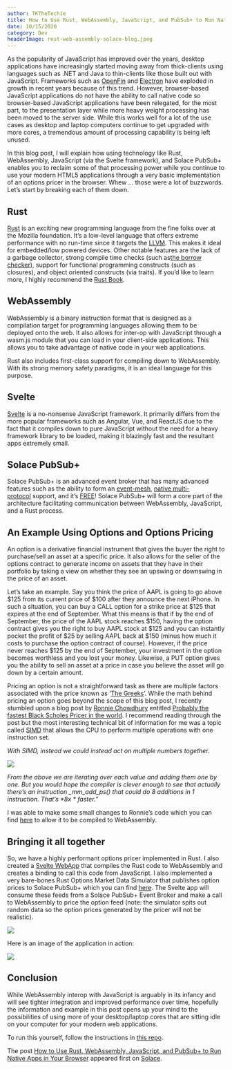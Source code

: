 ```yaml
---
author: TKTheTechie
title: How to Use Rust, WebAssembly, JavaScript, and PubSub+ to Run Native Apps in Your Browser
date: 10/15/2020
category: Dev
headerImage: rest-web-assembly-solace-blog.jpeg
---
```



As the popularity of JavaScript has improved over the years, desktop applications have increasingly started moving away from thick-clients using languages such as .NET and Java to thin-clients like those built out with JavaScript. Frameworks such as [OpenFin](http://www.openfin.co/) and [Electron](https://www.electronjs.org/) have exploded in growth in recent years because of this trend. However, browser-based JavaScript applications do not have the ability to call native code so browser-based JavaScript applications have been relegated, for the most part, to the presentation layer while more heavy weight processing has been moved to the server side. While this works well for a lot of the use cases as desktop and laptop computers continue to get upgraded with more cores, a tremendous amount of processing capability is being left unused.

In this blog post, I will explain how using technology like Rust, WebAssembly, JavaScript (via the Svelte framework), and Solace PubSub+ enables you to reclaim some of that processing power while you continue to use your modern HTML5 applications through a very basic implementation of an options pricer in the browser. Whew … those were a lot of buzzwords. Let’s start by breaking each of them down.


## Rust
[Rust](https://www.rust-lang.org/) is an exciting new programming language from the fine folks over at the Mozilla foundation. It’s a low-level language that offers extreme performance with no run-time since it targets the [LLVM](https://llvm.org/). This makes it ideal for embedded/low powered devices. Other notable features are the lack of a garbage collector, strong compile time checks (such as[the borrow checker](https://doc.rust-lang.org/1.8.0/book/references-and-borrowing.html)), support for functional programming constructs (such as closures), and object oriented constructs (via traits). If you’d like to learn more, I highly recommend the [Rust Book](https://doc.rust-lang.org/book/title-page.html).

## WebAssembly

WebAssembly is a binary instruction format that is designed as a compilation target for programming languages allowing them to be deployed onto the web. It also allows for inter-op with JavaScript through a wasm.js module that you can load in your client-side applications. This allows you to take advantage of native code in your web applications.  
[](https://solace.com/wp-content/uploads/2020/10/running-native-code-2.png)

Rust also includes first-class support for compiling down to WebAssembly. With its strong memory safety paradigms, it is an ideal language for this purpose.



## Svelte

[Svelte](https://svelte.dev/) is a no-nonsense JavaScript framework. It primarily differs from the more popular frameworks such as Angular, Vue, and ReactJS due to the fact that it compiles down to pure JavaScript without the need for a heavy framework library to be loaded, making it blazingly fast and the resultant apps extremely small.

## Solace PubSub+

Solace PubSub+ is an advanced event broker that has many advanced features such as the ability to form an [event-mesh](https://solace.com/what-is-an-event-mesh/), [native multi-protocol](https://cdn.solace.com/wp-content/uploads/2019/09/event-broker-diagram-new.jpg) support, and it’s [FREE](https://solace.com/try-it-now/)! Solace PubSub+ will form a core part of the architecture facilitating communication between WebAssembly, JavaScript, and a Rust process.

## An Example Using Options and Options Pricing

An option is a derivative financial instrument that gives the buyer the right to purchase/sell an asset at a specific price. It also allows for the seller of the options contract to generate income on assets that they have in their portfolio by taking a view on whether they see an upswing or downswing in the price of an asset.

Let’s take an example. Say you think the price of AAPL is going to go above $125 from its current price of $100 after they announce the next iPhone. In such a situation, you can buy a CALL option for a strike price at $125 that expires at the end of September. What this means is that if by the end of September, the price of the AAPL stock reaches $150, having the option contract gives you the right to buy AAPL stock at $125 and you can instantly pocket the profit of $25 by selling AAPL back at $150 (minus how much it costs to purchase the option contract of course). However, if the price never reaches $125 by the end of September, your investment in the option becomes worthless and you lost your money. Likewise, a PUT option gives you the ability to sell an asset at a price in case you believe the asset will go down by a certain amount.

Pricing an option is not a straightforward task as there are multiple factors associated with the price known as ‘[The Greeks](https://en.wikipedia.org/wiki/Greeks_(finance))’. While the math behind pricing an option goes beyond the scope of this blog post, I recently stumbled upon a blog post by [Ronnie Chowdhury](https://www.linkedin.com/in/ronnie-chowdhury/) entitled [Probably the fastest Black Scholes Pricer in the world](https://medium.com/@mushfaqueronniechowdhury/probably-the-fastest-black-scholes-pricer-in-world-34103e97f7eb). I recommend reading through the post but the most interesting technical bit of information for me was a topic called [SIMD](https://en.wikipedia.org/wiki/SIMD) that allows the CPU to perform multiple operations with one instruction set.

_With SIMD, instead we could instead act on multiple numbers together._

[![](../images/blog/running-native-code-1.png)](../images/blog/running-native-code-1.png)

_From the above we are iterating over each value and adding them one by one. But you would hope the compiler is clever enough to see that actually there’s an instruction \_mm\_add\_ps() that could do 8 additions in 1 instruction. That’s \*8x \* faster.”_

I was able to make some small changes to Ronnie’s code which you can find [here](https://github.com/solacese/rust-wasm-js-options-pricer/black_scholes_option_pricer) to allow it to be compiled to WebAssembly.

## Bringing it all together

So, we have a highly performant options pricer implemented in Rust. I also created a [Svelte WebApp](https://github.com/solacese/rust-wasm-js-options-pricer/options_pricing_web_app) that compiles the Rust code to WebAssembly and creates a binding to call this code from JavaScript. I also implemented a very bare-bones Rust Options Market Data Simulator that publishes option prices to Solace PubSub+ which you can find [here](https://github.com/solacese/rust-options-data-simulator). The Svelte app will consume these feeds from a Solace PubSub+ Event Broker and make a call to WebAssembly to price the option feed (note: the simulator spits out random data so the option prices generated by the pricer will not be realistic).

[![](../images/blog/running-native-code-3.png)](https://solace.com/wp-content/uploads/2020/10/running-native-code-3.png)

Here is an image of the application in action:

[![](../images/blog/running-native-code-4.gif)](../images/blog/running-native-code-4.gif)


## Conclusion

While WebAssembly interop with JavaScript is arguably in its infancy and will see tighter integration and improved performance over time, hopefully the information and example in this post opens up your mind to the possibilities of using more of your desktop/laptop cores that are sitting idle on your computer for your modern web applications.

To run this yourself, follow the instructions in [this repo](https://github.com/solacese/rust-wasm-js-options-pricer).


The post [How to Use Rust, WebAssembly, JavaScript, and PubSub+ to Run Native Apps in Your Browser](https://solace.com/blog/rust-webassembly-javascript-solace-native-apps-browser/) appeared first on [Solace](https://solace.com/).
